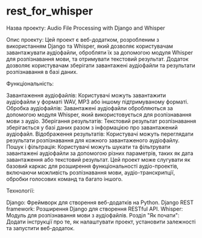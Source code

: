 # rest_for_whisper
Назва проекту: Audio File Processing with Django and Whisper

Опис проекту:
Цей проект є веб-додатком, розробленим з використанням Django та Whisper, який дозволяє користувачам завантажувати аудіофайли, обробляти їх за допомогою модуля Whisper для розпізнавання мови, та отримувати текстовий результат. Додаток дозволяє користувачам зберігати завантажені аудіофайли та результати розпізнавання в базі даних.

Функціональність:

Завантаження аудіофайлів: Користувачі можуть завантажити аудіофайли у форматі WAV, MP3 або іншому підтримуваному форматі.
Обробка аудіофайлів: Завантажені аудіофайли обробляються за допомогою модуля Whisper, який використовується для розпізнавання мови з аудіо.
Зберігання результатів: Текстовий результат розпізнавання зберігається у базі даних разом з інформацією про завантажений аудіофайл.
Відображення результатів: Користувачі можуть переглядати результати розпізнавання для кожного завантаженого аудіофайлу.
Пошук і фільтрація: Користувачі можуть шукати та фільтрувати завантажені аудіофайли за допомогою різних параметрів, таких як дата завантаження або текстовий результат.
Цей проект може слугувати як базовий каркас для розширення функціональності аудіо-проектів, включаючи можливість розпізнавання мови, аудіо-транскрипції, обробки голосових команд та багато іншого.

Технології:

Django: Фреймворк для створення веб-додатків на Python.
Django REST framework: Розширення Django для створення RESTful API.
Whisper: Модуль для розпізнавання мови з аудіофайлів.
Розділ "Як почати":
Додати інструкції про те, як налаштувати проект, установити залежності та запустити веб-додаток.
